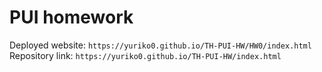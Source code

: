 # PUI homework

Deployed website: `https://yuriko0.github.io/TH-PUI-HW/HW0/index.html`
Repository link: `https://yuriko0.github.io/TH-PUI-HW/index.html`
